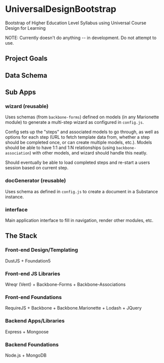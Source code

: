 UniversalDesignBootstrap
========================

Bootstrap of Higher Education Level Syllabus using Universal Course Design for Learning

NOTE: Currently doesn't do anything -- in development. Do not attempt to use.

## Project Goals

## Data Schema

## Sub Apps

### wizard (reusable)
Uses schemas (from `backbone-forms`) defined on models (in any Marionette module) to generate a multi-step wizard as configured in `config.js`.

Config sets up the "steps" and associated models to go through, as well as options for each step (URL to fetch template data from, whether a step should be completed once, or can create multiple models, etc.). Models should be able to have 1:1 and 1:N relationships (using `backbone-association`) with other models, and wizard should handle this neatly.

Should eventually be able to load completed steps and re-start a users session based on current step.

### docGenerator (reusable)
Uses schema as defined in `config.js` to create a document in a Substance instance.

### interface
Main application interface to fill in navigation, render other modules, etc.

## The Stack

### Front-end Design/Templating
DustJS + Foundation5

### Front-end JS Libraries
Wreqr (Vent) + Backbone-Forms + Backbone-Associations

### Front-end Foundations
RequireJS + Backbone + Backbone.Marionette + Lodash + JQuery

### Backend Apps/Libraries
Express + Mongoose

### Backend Foundations
Node.js + MongoDB